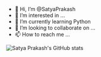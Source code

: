 - 👋 Hi, I’m @SatyaPrakash
- 👀 I’m interested in ...
- 🌱 I’m currently learning Python
- 💞️ I’m looking to collaborate on ...
- 📫 How to reach me ...

<!---
SatyaPrakash3636/SatyaPrakash3636 is a ✨ special ✨ repository because its `README.md` (this file) appears on your GitHub profile.
You can click the Preview link to take a look at your changes.
--->

![Satya Prakash's GitHub stats](https://github-readme-stats.vercel.app/api?username=Satyaprakash3636&theme=tokyonight&count_private=true&show_icons=true)


